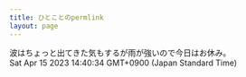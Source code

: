 ```yaml
---
title: ひとことのpermlink
layout: page
---
```

<div class="box" dt="1681537234333">
  波はちょっと出てきた気もするが雨が強いので今日はお休み。
  <div class="content is-small">Sat Apr 15 2023 14:40:34 GMT+0900 (Japan Standard Time)</div>
</div>